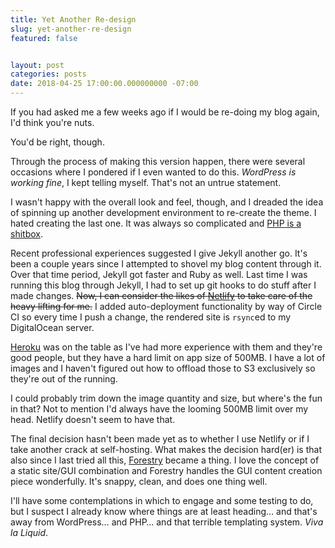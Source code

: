 ```yaml
---
title: Yet Another Re-design
slug: yet-another-re-design
featured: false


layout: post
categories: posts
date: 2018-04-25 17:00:00.000000000 -07:00
---
```


If you had asked me a few weeks ago if I would be re-doing my blog again, I'd think you're nuts.

You'd be right, though.

Through the process of making this version happen, there were several occasions where I pondered if I even wanted to do this. _WordPress is working fine_, I kept telling myself. That's not an untrue statement.

I wasn't happy with the overall look and feel, though, and I dreaded the idea of spinning up another development environment to re-create the theme. I hated creating the last one. It was always so complicated and [PHP is a shitbox](https://whydoesitsuck.com/why-does-php-suck/).

Recent professional experiences suggested I give Jekyll another go. It's been a couple years since I attempted to shovel my blog content through it. Over that time period, Jekyll got faster and Ruby as well. Last time I was running this blog through Jekyll, I had to set up git hooks to do stuff after I made changes. ~~Now, I can consider the likes of [Netlify](https://www.netlify.com) to take care of the heavy lifting for me.~~ I added auto-deployment functionality by way of Circle CI so every time I push a change, the rendered site is `rsync`ed to my DigitalOcean server.

[Heroku](https://heroku.com) was on the table as I've had more experience with them and they're good people, but they have a hard limit on app size of 500MB. I have a lot of images and I haven't figured out how to offload those to S3 exclusively so they're out of the running.

I could probably trim down the image quantity and size, but where's the fun in that? Not to mention I'd always have the looming 500MB limit over my head. Netlify doesn't seem to have that.

The final decision hasn't been made yet as to whether I use Netlify or if I take another crack at self-hosting. What makes the decision hard(er) is that also since I last tried all this, [Forestry](https://forestry.io) became a thing. I love the concept of a static site/GUI combination and Forestry handles the GUI content creation piece wonderfully. It's snappy, clean, and does one thing well.

I'll have some contemplations in which to engage and some testing to do, but I suspect I already know where things are at least heading… and that's away from WordPress… and PHP… and that terrible templating system. _Viva la Liquid_.

